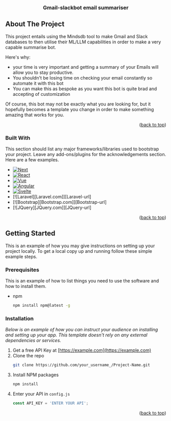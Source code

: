 <!-- Improved compatibility of back to top link: See: https://github.com/othneildrew/Best-README-Template/pull/73 -->
<a name="readme-top"></a>
<!--
*** Thanks for checking out the Best-README-Template. If you have a suggestion
*** that would make this better, please fork the repo and create a pull request
*** or simply open an issue with the tag "enhancement".
*** Don't forget to give the project a star!
*** Thanks again! Now go create something AMAZING! :D
-->

  <h3 align="center">Gmail-slackbot email summariser</h3>



<!-- ABOUT THE PROJECT -->
## About The Project


This project entails using the Mindsdb tool to make Gmail and Slack databases to then utilise their ML/LLM capabilities in order to make a very capable summarise bot.

Here's why:
* your time is very important and getting a summary of your Emails will allow you to stay productive.
* You shouldn't be losing time on checking your email constantly so automate it with this bot
* You can make this as bespoke as you want this bot is quite brad and accepting of customization

Of course, this bot may not be exactly what you are looking for, but it hopefully becomes a template you change in order to make something amazing that works for you.

<p align="right">(<a href="#readme-top">back to top</a>)</p>



### Built With

This section should list any major frameworks/libraries used to bootstrap your project. Leave any add-ons/plugins for the acknowledgements section. Here are a few examples.

* [![Next][Next.js]][Next-url]
* [![React][React.js]][React-url]
* [![Vue][Vue.js]][Vue-url]
* [![Angular][Angular.io]][Angular-url]
* [![Svelte][Svelte.dev]][Svelte-url]
* [![Laravel][Laravel.com]][Laravel-url]
* [![Bootstrap][Bootstrap.com]][Bootstrap-url]
* [![JQuery][JQuery.com]][JQuery-url]

<p align="right">(<a href="#readme-top">back to top</a>)</p>



<!-- GETTING STARTED -->
## Getting Started

This is an example of how you may give instructions on setting up your project locally.
To get a local copy up and running follow these simple example steps.

### Prerequisites

This is an example of how to list things you need to use the software and how to install them.
* npm
  ```sh
  npm install npm@latest -g
  ```

### Installation

_Below is an example of how you can instruct your audience on installing and setting up your app. This template doesn't rely on any external dependencies or services._

1. Get a free API Key at [https://example.com](https://example.com)
2. Clone the repo
   ```sh
   git clone https://github.com/your_username_/Project-Name.git
   ```
3. Install NPM packages
   ```sh
   npm install
   ```
4. Enter your API in `config.js`
   ```js
   const API_KEY = 'ENTER YOUR API';
   ```

<p align="right">(<a href="#readme-top">back to top</a>)</p>






<!-- MARKDOWN LINKS & IMAGES -->
<!-- https://www.markdownguide.org/basic-syntax/#reference-style-links -->
[Next.js]: https://img.shields.io/badge/python-3670A0?style=for-the-badge&logo=python&logoColor=ffdd54
[Next-url]: https://www.python.org
[React.js]: https://img.shields.io/badge/Vscode-007ACC?style=for-the-badge&logo=visualstudiocode&logoColor=white
[React-url]: https://code.visualstudio.com
[Vue.js]: https://cdn.prod.website-files.com/62a8755be8bcc86e6307def8/6329b27b3fc044f886326c4e_mindsDB-full%20logo.svg
[Vue-url]: https://mindsdb.com
[Angular.io]: https://shields.io/badge/MySQL-lightgrey?logo=mysql&style=plastic&logoColor=white&labelColor=blue
[Angular-url]: https://dev.mysql.com/doc/mysql-shell/8.0/en/
[Svelte.dev]: https://img.shields.io/badge/postgresql-4169e1?style=for-the-badge&logo=postgresql&logoColor=white
[Svelte-url]:  https://www.postgresql.org
